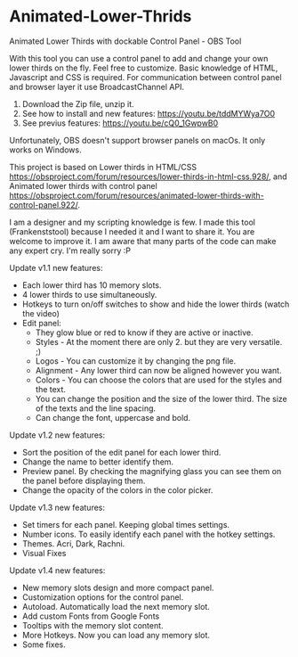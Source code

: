 # Animated-Lower-Thrids
Animated Lower Thirds with dockable Control Panel - OBS Tool

With this tool you can use a control panel to add and change your own lower thirds on the fly. Feel free to customize. Basic knowledge of HTML, Javascript and CSS is required.
For communication between control panel and browser layer it use BroadcastChannel API.

1. Download the Zip file, unzip it.
2. See how to install and new features: https://youtu.be/tddMYWya7O0
3. See previus features: https://youtu.be/cQ0_1GwpwB0

Unfortunately, OBS doesn't support browser panels on macOs. It only works on Windows.

This project is based on Lower thirds in HTML/CSS https://obsproject.com/forum/resources/lower-thirds-in-html-css.928/, and Animated lower thirds with control panel https://obsproject.com/forum/resources/animated-lower-thirds-with-control-panel.922/.


I am a designer and my scripting knowledge is few. I made this tool (Frankenststool) because I needed it and I want to share it. You are welcome to improve it. I am aware that many parts of the code can make any expert cry. I'm really sorry :P


Update v1.1 new features:
- Each lower third has 10 memory slots.
- 4 lower thirds to use simultaneously.
- Hotkeys to turn on/off switches to show and hide the lower thirds (watch the video)
- Edit panel:
    - They glow blue or red to know if they are active or inactive.
    - Styles - At the moment there are only 2. but they are very versatile. ;)
    - Logos - You can customize it by changing the png file.
    - Alignment - Any lower third can now be aligned however you want.
    - Colors - You can choose the colors that are used for the styles and the text.
    - You can change the position and the size of the lower third. The size of the texts and the line spacing.
    - Can change the font, uppercase and bold.
    
Update v1.2 new features:
- Sort the position of the edit panel for each lower third.
- Change the name to better identify them.
- Preview panel. By checking the magnifying glass you can see them on the panel before displaying them.
- Change the opacity of the colors in the color picker.

Update v1.3 new features:
- Set timers for each panel. Keeping global times settings.
- Number icons. To easily identify each panel with the hotkey settings.
- Themes. Acri, Dark, Rachni.
- Visual Fixes

Update v1.4 new features:
- New memory slots design and more compact panel.
- Customization options for the control panel.
- Autoload. Automatically load the next memory slot.
- Add custom Fonts from Google Fonts
- Tooltips with the memory slot content.
- More Hotkeys. Now you can load any memory slot.
- Some fixes.